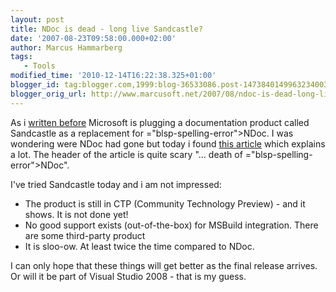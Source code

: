 ```yaml
---
layout: post
title: NDoc is dead - long live Sandcastle?
date: '2007-08-23T09:58:00.000+02:00'
author: Marcus Hammarberg
tags:
   - Tools
modified_time: '2010-12-14T16:22:38.325+01:00'
blogger_id: tag:blogger.com,1999:blog-36533086.post-1473840149963234003
blogger_orig_url: http://www.marcusoft.net/2007/08/ndoc-is-dead-long-live-sandcastle.html
---
```


As i [written
before](http://marcushammarberg.blogspot.com/2007/07/sandcastle-or-marcus-betting-on-wrong.html)
Microsoft is plugging a documentation product called Sandcastle as a
replacement for <span>="blsp-spelling-error">NDoc</span>. I was wondering were <span
id="SPELLING_ERROR_1" class="blsp-spelling-error">NDoc</span> had gone
but today i found [this
article](http://www.hanselman.com/blog/SandcastleMicrosoftCTPOfAHelpCHMFileGeneratorOnTheTailsOfTheDeathOfNDoc.aspx)
which explains a lot. The header of the article is quite scary "...
death of <span>="blsp-spelling-error">NDoc</span>".

I've tried Sandcastle today and i am not impressed:


-   The product is still in <span>CTP</span> (Community Technology
    Preview) - and it shows. It is not done yet!
-   No good support exists (out-of-the-box) for <span
    id="SPELLING_ERROR_4" class="blsp-spelling-error">MSBuild</span>
    integration. There are some third-party product
-   It is <span>sloo</span>-ow. At least twice the time
    compared to <span>NDoc</span>.

I can only hope that these things will get better as the final <span
id="SPELLING_ERROR_7" class="blsp-spelling-corrected">release</span>
arrives. Or will it be part of Visual Studio 2008 - that is my guess.
